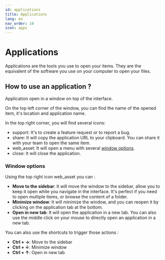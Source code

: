 ```yaml
---
id: applications
title: Applications
lang: en
nav_order: 10
icon: apps
---
```


# Applications

Applications are the tools you use to open your items. They are the equivalent of the software you use on your computer to open your files.

## How to use an application ?

Application open in a window on top of the interface.

On the top left corner of the window, you can find the name of the opened item, it's location and application name.

In the top right corner, you will find several icons:

- <span class="aq-icon">support</span>: It's to create a feature request or to report a bug.
- <span class="aq-icon">share</span>: It will copy the application URL to your clipboard. You can share it with your team to open the same item.
- <span class="aq-icon">web_asset</span>: It will open a menu with several [window options](#window-options).
- <span class="aq-icon">close</span>: It will close the application.


### Window options
Using the top right icon <span class="aq-icon">web_asset</span> you can :

- **Move to the sidebar**: It will move the window to the sidebar, allow you to keep it open while you navigate in the interface. It's perfect if you need to open multiple items, or browse the content of a folder.
- **Minimize window**: It will minimize the window, and you can reopen it by clicking on the application tab at the bottom.
- **Open in new tab**: It will open the application in a new tab. You can also use the middle click on your mouse to directly open an application in a new tab.

You can also use the shortcuts to trigger those actions :

- **Ctrl + →**: Move to the sidebar
- **Ctrl + ↓**: Minimize window
- **Ctrl + ↑**: Open in new tab

